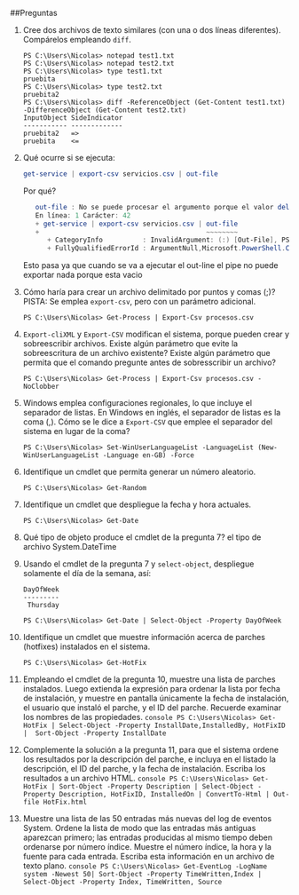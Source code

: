 ##Preguntas
1. Cree dos archivos de texto similares (con una o dos líneas diferentes).
   Compárelos empleando ``diff``.
   ```console
   PS C:\Users\Nicolas> notepad test1.txt
   PS C:\Users\Nicolas> notepad test2.txt
   PS C:\Users\Nicolas> type test1.txt
   pruebita
   PS C:\Users\Nicolas> type test2.txt
   pruebita2
   PS C:\Users\Nicolas> diff -ReferenceObject (Get-Content test1.txt) -DifferenceObject (Get-Content test2.txt)
   InputObject SideIndicator
   ----------- -------------
   pruebita2   =>           
   pruebita    <=    
   ``` 
2. Qué ocurre si se ejecuta:
   ```powershell
   get-service | export-csv servicios.csv | out-file
   ```
   Por qué?
   ```powershell
      out-file : No se puede procesar el argumento porque el valor del argumento "path" es NULL. Cambie el valor del argumento "path" a       un valor no nulo.
      En línea: 1 Carácter: 42
      + get-service | export-csv servicios.csv | out-file
      +                                          ~~~~~~~~
         + CategoryInfo          : InvalidArgument: (:) [Out-File], PSArgumentNullException
         + FullyQualifiedErrorId : ArgumentNull,Microsoft.PowerShell.Commands.OutFileCommand
   ```
   
   Esto pasa ya que cuando se va a ejecutar el out-line el pipe no puede exportar nada porque esta vacio 
   
3. Cómo haría para crear un archivo delimitado por puntos y comas (;)?
   PISTA: Se emplea ``export-csv``, pero con un parámetro adicional.
   ```console 
   PS C:\Users\Nicolas> Get-Process | Export-Csv procesos.csv
   ```
4. ``Export-cliXML`` y ``Export-CSV`` modifican el sistema, porque pueden crear
   y sobreescribir archivos. Existe algún parámetro que evite la
   sobreescritura de un archivo existente? Existe algún parámetro que
   permita que el comando pregunte antes de sobresscribir un archivo?
   ```console
   PS C:\Users\Nicolas> Get-Process | Export-Csv procesos.csv -NoClobber
   ```
5. Windows emplea configuraciones regionales, lo que incluye el separador de
   listas. En Windows en inglés, el separador de listas es la coma (,).
   Cómo se le dice a ``Export-CSV`` que emplee el separador del sistema en lugar
   de la coma?
   ```console
   PS C:\Users\Nicolas> Set-WinUserLanguageList -LanguageList (New-WinUserLanguageList -Language en-GB) -Force
   ```
6. Identifique un cmdlet que permita generar un número aleatorio.
   ```console
   PS C:\Users\Nicolas> Get-Random
   ```
7. Identifique un cmdlet que despliegue la fecha y hora actuales.
   ```console
   PS C:\Users\Nicolas> Get-Date
   ```
8. Qué tipo de objeto produce el cmdlet de la pregunta 7?
   el tipo de archivo System.DateTime
9. Usando el cmdlet de la pregunta 7 y ``select-object``, despliegue solamente
   el día de la semana, así:

   ```console
   DayOfWeek
   ---------
    Thursday
   ```
   ```console
   PS C:\Users\Nicolas> Get-Date | Select-Object -Property DayOfWeek
   ```
10. Identifique un cmdlet que muestre información acerca de parches (hotfixes)
    instalados en el sistema.
    ```console
    PS C:\Users\Nicolas> Get-HotFix 
    ```
 11. Empleando el cmdlet de la pregunta 10, muestre una lista de parches
    instalados. Luego extienda la expresión para ordenar la lista por fecha
    de instalación, y muestre en pantalla únicamente la fecha de instalación,
    el usuario que instaló el parche, y el ID del parche. Recuerde examinar
    los nombres de las propiedades.
    ```console
    PS C:\Users\Nicolas> Get-HotFix | Select-Object -Property InstallDate,InstalledBy, HotFixID |  Sort-Object -Property InstallDate
    ```
 12. Complemente la solución a la pregunta 11, para que el sistema ordene los
    resultados por la descripción del parche, e incluya en el listado la
    descripción, el ID del parche, y la fecha de instalación.
    Escriba los resultados a un archivo HTML.
    ```console
    PS C:\Users\Nicolas> Get-HotFix | Sort-Object -Property Description | Select-Object -Property Description, HotFixID, InstalledOn | ConvertTo-Html | Out-file HotFix.html
    ```
 13. Muestre una lista de las 50 entradas más nuevas del log de eventos System.
    Ordene la lista de modo que las entradas más antiguas aparezcan primero;
    las entradas producidas al mismo tiempo deben ordenarse por número índice.
    Muestre el número índice, la hora y la fuente para cada entrada. Escriba
    esta información en un archivo de texto plano.
    ```console
    PS C:\Users\Nicolas> Get-EventLog -LogName system -Newest 50| Sort-Object -Property TimeWritten,Index | Select-Object -Property Index, TimeWritten, Source
    ```
    

    
